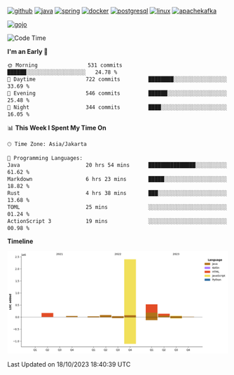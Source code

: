 <!-- [<img src='https://dev.karakun.com/assets/posts/2018-09-16-jc-java-article/3duke_suspects.jpg' alt='java'>](https://github.com/yeahbutstill) -->

[<img src='https://cdn.jsdelivr.net/npm/simple-icons@3.0.1/icons/github.svg' alt='github' height='40'>](https://github.com/yeahbutstill)  [<img src='https://cdn.jsdelivr.net/npm/simple-icons@3.0.1/icons/java.svg' alt='java' height='40'>](rahasia)  [<img src='https://cdn.jsdelivr.net/npm/simple-icons@3.0.1/icons/spring.svg' alt='spring' height='40'>](rahasia)  [<img src='https://cdn.jsdelivr.net/npm/simple-icons@3.0.1/icons/docker.svg' alt='docker' height='40'>](rahasia)  [<img src='https://cdn.jsdelivr.net/npm/simple-icons@3.0.1/icons/postgresql.svg' alt='postgresql' height='40'>](rahasia)  [<img src='https://cdn.jsdelivr.net/npm/simple-icons@3.0.1/icons/linux.svg' alt='linux' height='40'>](rahasia) [<img src='https://cdn.jsdelivr.net/npm/simple-icons@3.0.1/icons/apachekafka.svg' alt='apachekafka' height='40'>](rahasia)

[<img src='https://media.tenor.com/-8-KGI1eU8MAAAAd/jujutsu-kaisen-second-season.gif' alt='gojo'>](https://github.com/yeahbutstill)

<!--START_SECTION:waka-->
![Code Time](http://img.shields.io/badge/Code%20Time-2%2C365%20hrs%2044%20mins-blue)

**I'm an Early 🐤** 

```text
🌞 Morning                531 commits         ██████░░░░░░░░░░░░░░░░░░░   24.78 % 
🌆 Daytime                722 commits         ████████░░░░░░░░░░░░░░░░░   33.69 % 
🌃 Evening                546 commits         ██████░░░░░░░░░░░░░░░░░░░   25.48 % 
🌙 Night                  344 commits         ████░░░░░░░░░░░░░░░░░░░░░   16.05 % 
```


📊 **This Week I Spent My Time On** 

```text
🕑︎ Time Zone: Asia/Jakarta

💬 Programming Languages: 
Java                     20 hrs 54 mins      ███████████████░░░░░░░░░░   61.62 % 
Markdown                 6 hrs 23 mins       █████░░░░░░░░░░░░░░░░░░░░   18.82 % 
Rust                     4 hrs 38 mins       ███░░░░░░░░░░░░░░░░░░░░░░   13.68 % 
TOML                     25 mins             ░░░░░░░░░░░░░░░░░░░░░░░░░   01.24 % 
ActionScript 3           19 mins             ░░░░░░░░░░░░░░░░░░░░░░░░░   00.98 % 
```

**Timeline**

![Lines of Code chart](https://raw.githubusercontent.com/yeahbutstill/yeahbutstill/main/assets/bar_graph.png)


 Last Updated on 18/10/2023 18:40:39 UTC
<!--END_SECTION:waka-->
